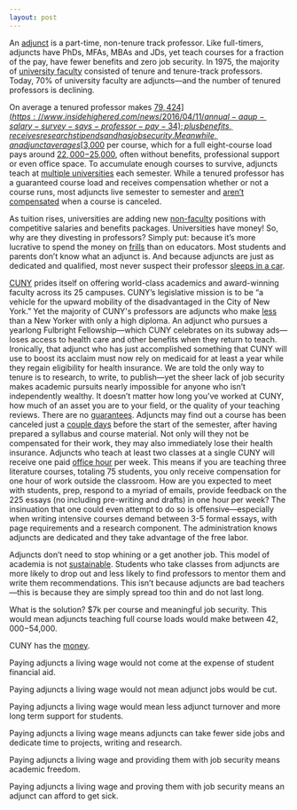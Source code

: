 ```yaml
---
layout: post
---
```

An [adjunct](http://cunyadjunctproject.org/files/2009/03/main-points-and-discussion-questions.pdf) is a part-time, non-tenure track professor. Like full-timers, adjuncts have PhDs, MFAs, MBAs and JDs, yet teach courses for a fraction of the pay, have fewer benefits and zero job security. In 1975, the majority of [university faculty](https://www.aaup.org/sites/default/files/Faculty_Trends_0.pdf) consisted of tenure and tenure-track professors. Today, 70% of university faculty are adjuncts—and the number of tenured professors is declining.

On average a tenured professor makes [$79,424](https://www.insidehighered.com/news/2016/04/11/annual-aaup-salary-survey-says-professor-pay-34); plus benefits, receives research stipends and has job security. Meanwhile, an adjunct averages [$3,000](https://www.insidehighered.com/news/2014/02/05/college-work-forces-grew-not-fast-enrollment) per course, which for a full eight-course load pays around [$22,000-$25,000](https://www.npr.org/2013/09/22/224946206/adjunct-professor-dies-destitute-then-sparks-debate), often without benefits, professional support or even office space. To accumulate enough courses to survive, adjuncts teach at [multiple universities](https://www.insidehighered.com/advice/2015/05/11/essay-instructor-who-has-taught-adjunct-25-years) each semester. While a tenured professor has a guaranteed course load and receives compensation whether or not a course runs, most adjuncts live semester to semester and [aren’t compensated](http://www.academicworkforce.org/CAW_portrait_2012.pdf) when a course is canceled.

As tuition rises, universities are adding new [non-faculty](https://www.air.org/sites/default/files/downloads/report/DeltaCostAIR-Labor-Expensive-Higher-Education-Staffing-Brief-Feb2014.pdf) positions with competitive salaries and benefits packages. Universities have money! So, why are they divesting in professors? Simply put: because it’s more lucrative to spend the money on [frills](https://www.theatlantic.com/business/archive/2015/09/higher-education-college-adjunct-professor-salary/404461/) than on educators. Most students and parents don’t know what an adjunct is. And because adjuncts are just as dedicated and qualified, most never suspect their professor [sleeps in a car](https://www.theatlantic.com/business/archive/2015/09/higher-education-college-adjunct-professor-salary/404461/). 

[CUNY](http://www2.cuny.edu/about/) prides itself on offering world-class academics and award-winning faculty across its 25 campuses. 
CUNY’s legislative mission is to be “a vehicle for the upward mobility of the disadvantaged in the City of New York.” Yet the majority of CUNY's professors are adjuncts who make [less](http://cunyadjunctproject.org/files/2009/10/equityweek.pdf) than a New Yorker with only a high diploma. An adjunct who pursues a yearlong Fulbright Fellowship—which CUNY celebrates on its subway ads—loses access to health care and other benefits when they return to teach. Ironically, that adjunct who has just accomplished something that CUNY will use to boost its acclaim must now rely on medicaid for at least a year while they regain eligibility for health insurance. We are told the only way to tenure is to research, to write, to publish—yet the sheer lack of job security makes academic pursuits nearly impossible for anyone who isn’t independently wealthy. It doesn’t matter how long you’ve worked at CUNY, how much of an asset you are to your field, or the quality of your teaching reviews. There are no [guarantees](http://cunyadjunctproject.org/files/2009/10/equityweek.pdf). Adjuncts may find out a course has been canceled just a [couple days](http://psc-cuny.org/adjuncts-stories-job-insecurity) before the start of the semester, after having prepared a syllabus and course material. Not only will they not be compensated for their work, they may also immediately lose their health insurance. Adjuncts who teach at least two classes at a single CUNY will receive one paid [office hour](http://cunyadjunctproject.org/teaching-resources/#anchors1) per week. This means if you are teaching three literature courses, totaling 75 students, you only receive compensation for one hour of work outside the classroom. How are you expected to meet with students, prep, respond to a myriad of emails, provide feedback on the 225 essays (no including pre-writing and drafts) in one hour per week? The insinuation that one could even attempt to do so is offensive—especially when writing intensive courses demand between 3-5 formal essays, with page requirements and a research component. The administration knows adjuncts are dedicated and they take advantage of the free labor. 

Adjuncts don’t need to stop whining or a get another job. This model of academia is not [sustainable](https://www.forbes.com/sites/noodleeducation/2015/05/28/more-than-half-of-college-faculty-are-adjuncts-should-you-care/#5aef34061600). Students who take classes from adjuncts are more likely to drop out and less likely to find professors to mentor them and write them recommendations. This isn’t because adjuncts are bad teachers—this is because they are simply spread too thin and do not last long. 

What is the solution? $7k per course and meaningful job security. This would mean adjuncts teaching full course loads would make between $42,000-$54,000.

CUNY has the [money](https://www.nytimes.com/2017/02/21/nyregion/city-college-of-new-york-president-investigation.html?_r=0). 

Paying adjuncts a living wage would not come at the expense of student financial aid.

Paying adjuncts a living wage would not mean adjunct jobs would be cut.

Paying adjuncts a living wage would mean less adjunct turnover and more long term support for students.

Paying adjuncts a living wage means adjuncts can take fewer side jobs and dedicate time to projects, writing and research.

Paying adjuncts a living wage and providing them with job security means academic freedom. 

Paying adjuncts a living wage and proving them with job security means an adjunct can afford to get sick.


